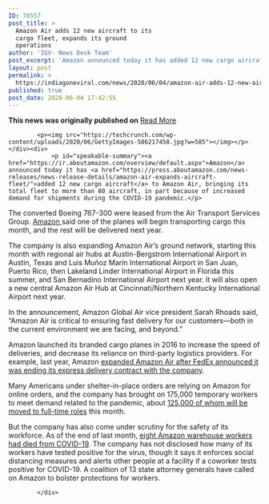 ```yaml
---
ID: 78557
post_title: >
  Amazon Air adds 12 new aircraft to its
  cargo fleet, expands its ground
  operations
author: 'IGV- News Desk Team'
post_excerpt: 'Amazon announced today it has added 12 new cargo aircraft to Amazon Air, bringing its total fleet to more than 80 aircraft, in part because of increased demand for shipments during the COVID-19 pandemic. The converted Boeing 767-300 were leased from the Air Transport Services Group. Amazon said one of the planes will begin transporting&hellip;'
layout: post
permalink: >
  https://indiagoneviral.com/news/2020/06/04/amazon-air-adds-12-new-aircraft-to-its-cargo-fleet-expands-its-ground-operations/78557/india-gone-viral/
published: true
post_date: 2020-06-04 17:42:55
---
```

<b>This news was originally published on</b> <a href="http://techcrunch.com/2020/06/04/amazon-air-adds-12-new-aircraft-to-its-cargo-fleet-expands-its-ground-operations/" class="button purchase" rel="nofollow noopener noreferrer" target="_blank">Read More</a> <br/><div>

			
	
			<p><img src="https://techcrunch.com/wp-content/uploads/2020/06/GettyImages-586217458.jpg?w=585"></img></p>
	</div><div>
				<p id="speakable-summary"><a href="https://ir.aboutamazon.com/overview/default.aspx">Amazon</a> announced today it has <a href="https://press.aboutamazon.com/news-releases/news-release-details/amazon-air-expands-aircraft-fleet/">added 12 new cargo aircraft</a> to Amazon Air, bringing its total fleet to more than 80 aircraft, in part because of increased demand for shipments during the COVID-19 pandemic.</p>
<p>The converted Boeing 767-300 were leased from the Air Transport Services Group. <a data-entity="amazon" data-type="organization" href="https://crunchbase.com/organization/amazon" target="_blank" rel="noopener noreferrer">Amazon <span></span></a> said one of the planes will begin transporting cargo this month, and the rest will be delivered next year.</p>
<p>The company is also expanding Amazon Air’s ground network, starting this month with regional air hubs at Austin-Bergstrom International Airport in Austin, Texas and Luis Muñoz Marín International Airport in San Juan, Puerto Rico, then Lakeland Linder International Airport in Florida this summer, and San Bernadino International Airport next year. It will also open a new central Amazon Air Hub at Cincinnati/Northern Kentucky International Airport next year.</p>
<p>In the announcement, Amazon Global Air vice president Sarah Rhoads said, “Amazon Air is critical to ensuring fast delivery for our customers—both in the current environment we are facing, and beyond.”</p>
<p>Amazon launched its branded cargo planes in 2016 to increase the speed of deliveries, and decrease its reliance on third-party logistics providers. For example, last year, Amazon <a href="https://techcrunch.com/2019/06/18/amazon-expands-air-cargo-fleet-with-15-more-planes-will-have-70-planes-by-2021/">expanded Amazon Air after FedEx announced it was ending its express delivery contract with the company</a>.</p>
<p>Many Americans under shelter-in-place orders are relying on Amazon for online orders, and the company has brought on 175,000 temporary workers to meet demand related to the pandemic, about <a href="https://techcrunch.com/2020/05/28/amazon-says-it-will-offer-full-time-jobs-to-125000-temporary-workers/">125,000 of whom will be moved to full-time roles</a> this month.</p>
<p>But the company has also come under scrutiny for the safety of its workforce. As of the end of last month, <a href="https://techcrunch.com/2020/05/22/an-eighth-amazon-warehouse-employee-has-died-from-covid-19/">eight Amazon warehouse workers had died from COVID-19</a>. The company has not disclosed how many of its workers have tested positive for the virus, though it says it enforces social distancing measures and alerts other people at a facility if a coworker tests positive for COVID-19. A coalition of 13 state attorney generals have called on Amazon to bolster protections for workers.</p>

			</div>